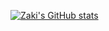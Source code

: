 [![Zaki's GitHub stats](https://github-readme-stats.vercel.app/api?username=zakishaheen)](https://github.com/anuraghazra/github-readme-stats)
